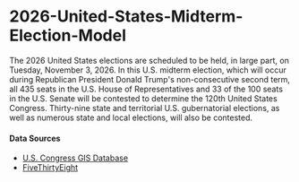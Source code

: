 # 2026-United-States-Midterm-Election-Model

The 2026 United States elections are scheduled to be held, in large part, on Tuesday, November 3, 2026. In this U.S. midterm election, which will occur during Republican President Donald Trump's non-consecutive second term, all 435 seats in the U.S. House of Representatives and 33 of the 100 seats in the U.S. Senate will be contested to determine the 120th United States Congress. Thirty-nine state and territorial U.S. gubernatorial elections, as well as numerous state and local elections, will also be contested.

#### Data Sources

-   [U.S. Congress GIS Database](https://simplemaps.com/data/congress)
-   [FiveThirtyEight](https://abcnews.go.com/538)